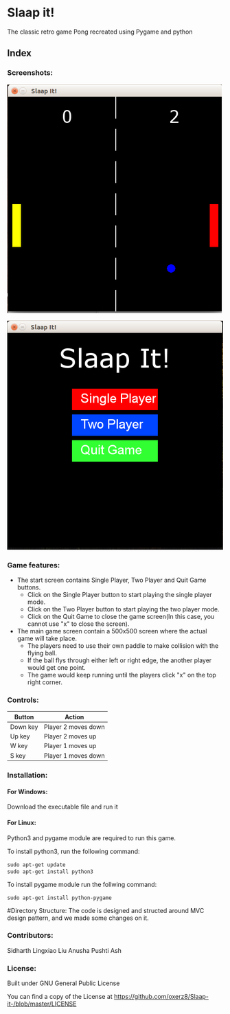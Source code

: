 # Slaap it!
The classic retro game Pong recreated using Pygame and python

## Index

### Screenshots:

![alt text](https://github.com/oxerz8/Slaap-it-/blob/master/Screenshots/Screenshot%20from%202019-03-21%2018-07-04.png)

![alt text](https://github.com/oxerz8/Slaap-it-/blob/master/Screenshots/Screenshot%20from%202019-03-19%2013-23-58.png)

### Game features:
- The start screen contains Single Player, Two Player and Quit Game buttons.
    - Click on the Single Player button to start playing the single player mode.
    - Click on the Two Player button to start playing the two player mode.
    - Click on the Quit Game to close the game screen(In this case, you cannot use "x" to close the screen).
- The main game screen contain a 500x500 screen where the actual game will take place.
    - The players need to use their own paddle to make collision with the flying ball.
    - If the ball flys through either left or right edge, the another player would get one point.
    - The game would keep running until the players click "x" on the top right corner.

### Controls:
|Button|Action|
|------|------|
|Down key|Player 2 moves down|
|Up key|Player 2 moves up|
|W key|Player 1 moves up|
|S key|Player 1 moves down|

### Installation:
#### For Windows:
Download the executable file and run it

#### For Linux:
Python3 and pygame module are required to run this game.

To install python3, run the following command:
```
sudo apt-get update
sudo apt-get install python3
```

To install pygame module run the follwing command:
```
sudo apt-get install python-pygame
```
#Directory Structure:
The code is designed and structed around MVC design pattern, and we made some changes on it.

### Contributors:
Sidharth
Lingxiao Liu
Anusha
Pushti
Ash
### License:

Built under GNU General Public License

You can find a copy of the License at https://github.com/oxerz8/Slaap-it-/blob/master/LICENSE
